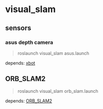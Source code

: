 # visual_slam

## sensors
### asus depth camera
>roslaunch visual_slam asus.launch

depends:
[xbot](https://github.com/yowlings/xbot)


## ORB_SLAM2
>roslaunch visual_slam orb_slam.launch

depends:
[ORB_SLAM2](https://github.com/raulmur/ORB_SLAM2)


